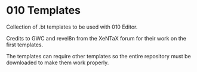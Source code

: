 # 010 Templates

Collection of .bt templates to be used with 010 Editor.

Credits to GWC and revel8n from the XeNTaX forum for their work on the first templates.

The templates can require other templates so the entire repository must be downloaded to make them work properly.